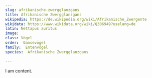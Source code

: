 ```yaml
---
slug: afrikanische-zwergglanzgans
title: Afrikanische Zwergglanzgans
wikipedia: https://de.wikipedia.org/wiki/Afrikanische_Zwergente
wikidata: https://www.wikidata.org/wiki/Q386949?uselang=de
latin: Nettapus auritus
image: 
class: Vögel
order:  Gänsevögel
family:  Entenvögel 
species:  Afrikanische Zwergglanzgans

---
```


I am content.
